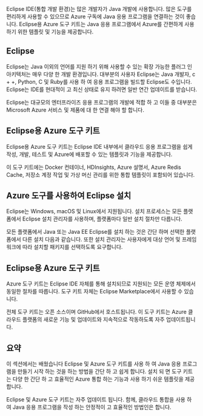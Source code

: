 Eclipse IDE(통합 개발 환경)는 많은 개발자가 Java 개발에 사용합니다. 많은 도구를 편리하게 사용할 수 있으므로 Azure 구독에 Java 응용 프로그램을 연결하는 것이 좋습니다. Eclipse용 Azure 도구 키트는 Java 응용 프로그램에서 Azure를 간편하게 사용하기 위한 템플릿 및 기능을 제공합니다.

## <a name="eclipse"></a>Eclipse

Eclipse는 Java 이외의 언어를 지원 하기 위해 사용할 수 있는 확장 가능한 플러그 인 아키텍처는 매우 다양 한 개발 환경입니다. 대부분의 사용자 Eclipse는 Java 개발자, c + +, Python, C 및 Ruby를 사용 하 여 응용 프로그램을 빌드할 Eclipse도 수입니다. Eclipse는 IDE를 현대적이 고 최신 상태로 유지 하려면 일반 연간 업데이트를 받습니다.

Eclipse는 대규모의 엔터프라이즈 응용 프로그램의 개발에 적합 하 고 이들 중 대부분은 Microsoft Azure 서비스 및 제품에 대 한 연결 해야 할 합니다.

## <a name="azure-toolkit-for-eclipse"></a>Eclipse용 Azure 도구 키트

Eclipse용 Azure 도구 키트는 Eclipse IDE 내부에서 클라우드 응용 프로그램을 쉽게 작성, 개발, 테스트 및 Azure에 배포할 수 있는 템플릿과 기능을 제공합니다.

이 도구 키트에는 Docker 컨테이너, HDInsights, Azure 설명서, Azure Redis Cache, 저장소 계정 작업 및 가상 머신 관리를 위한 통합 템플릿이 포함되어 있습니다.

## <a name="installation-of-eclipse-with-azure-tooling"></a>Azure 도구를 사용하여 Eclipse 설치

Eclipse는 Windows, macOS 및 Linux에서 지원됩니다. 설치 프로세스는 모든 플랫폼에서 Eclipse 설치 관리자를 사용하며, 플랫폼마다 일반 설치 절차만 다릅니다.

모든 플랫폼에서 Java 또는 Java EE Eclipse를 설치 하는 것은 간단 하며 선택한 플랫폼에서 다른 설치 다음과 같습니다. 또한 설치 관리자는 사용자에게 대상 언어 및 프레임워크에 따라 설치할 패키지를 선택하도록 요구합니다.

## <a name="the-azure-toolkit-for-eclipse"></a>Eclipse용 Azure 도구 키트

Azure 도구 키트는 Eclipse IDE 자체를 통해 설치되므로 지원되는 모든 운영 체제에서 동일한 절차를 따릅니다. 도구 키트 자체는 Eclipse Marketplace에서 사용할 수 있습니다.

전체 도구 키트는 오픈 소스이며 GitHub에서 호스트됩니다. 이 도구 키트는 Azure 클라우드 플랫폼의 새로운 기능 및 업데이트와 지속적으로 작동하도록 자주 업데이트됩니다.

## <a name="summary"></a>요약

이 섹션에서는 배웠습니다 Eclipse 및 Azure 도구 키트를 사용 하 여 Java 응용 프로그램을 만들기 시작 하는 것을 하는 방법을 간단 하 고 쉽게 합니다. 설치 되 면 도구 키트는 다양 한 간단 하 고 효율적인 Azure 통합 하는 기능과 사용 하기 쉬운 템플릿을 제공 합니다.

Eclipse 및 Azure 도구 키트는 자주 업데이트 됩니다. 함께, 클라우드 통합을 사용 하 여 Java 응용 프로그램을 작성 하는 안정적이 고 효율적인 방법인은 합니다.
